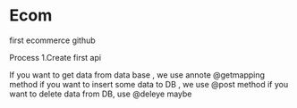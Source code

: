 # Ecom
first ecommerce github 

Process 
1.Create first api



If you want to get data from data base , we use annote @getmapping  method
if you want to insert some data to DB , we use @post method
if you want to delete data from DB, use @deleye maybe

